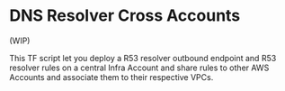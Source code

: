 # DNS Resolver Cross Accounts

(WIP)

This TF script let you deploy a R53 resolver outbound endpoint and
R53 resolver rules on a central Infra Account and share rules to other AWS Accounts and associate them to their respective VPCs.
